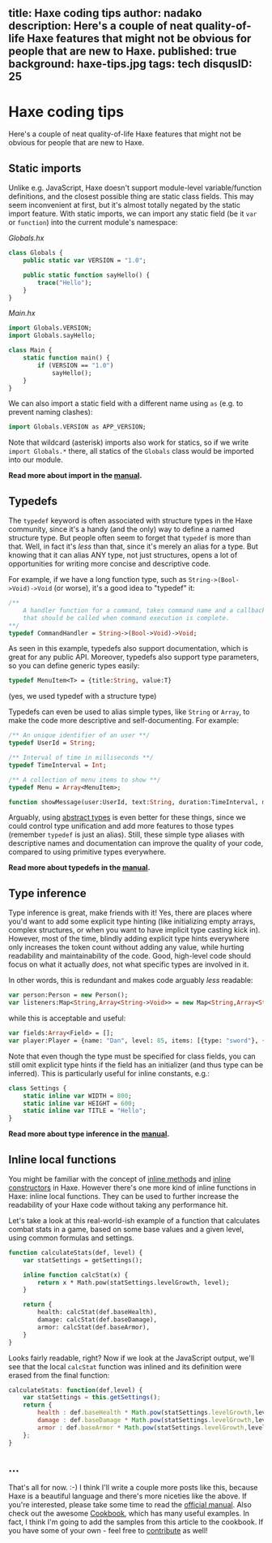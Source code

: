 title: Haxe coding tips
author: nadako
description: Here's a couple of neat quality-of-life Haxe features that might not be obvious for people that are new to Haxe.
published: true
background: haxe-tips.jpg
tags: tech
disqusID: 25
---
# Haxe coding tips

Here's a couple of neat quality-of-life Haxe features that might not be obvious for people that are new to Haxe.


## Static imports

Unlike e.g. JavaScript, Haxe doesn't support module-level variable/function definitions,
and the closest possible thing are static class fields. This may seem inconvenient
at first, but it's almost totally negated by the static import feature. With static imports, we
can import any static field (be it `var` or `function`) into the current module's namespace:

_Globals.hx_
```haxe
class Globals {
    public static var VERSION = "1.0";

    public static function sayHello() {
        trace("Hello");
    }
}
```

_Main.hx_
```haxe
import Globals.VERSION;
import Globals.sayHello;

class Main {
    static function main() {
        if (VERSION == "1.0")
            sayHello();
    }
}
```

We can also import a static field with a different name using `as` (e.g. to prevent naming clashes):

```haxe
import Globals.VERSION as APP_VERSION;
```

Note that wildcard (asterisk) imports also work for statics, so if we write `import Globals.*`
there, all statics of the `Globals` class would be imported into our module.

**Read more about import in the [manual](https://haxe.org/manual/type-system-import.html).**


## Typedefs

The `typedef` keyword is often associated with structure types in the Haxe community, since it's a handy (and the only)
way to define a named structure type. But people often seem to forget that `typedef` is more than that. Well, in fact
it's *less* than that, since it's merely an alias for a type. But knowing that it can alias ANY type, not just
structures, opens a lot of opportunities for writing more concise and descriptive code.

For example, if we have a long function type, such as `String->(Bool->Void)->Void` (or worse), it's a good idea
to "typedef" it:

```haxe
/**
    A handler function for a command, takes command name and a callback
    that should be called when command execution is complete.
**/
typedef CommandHandler = String->(Bool->Void)->Void;
```

As seen in this example, typedefs also support documentation, which is great for any public API. Moreover,
typedefs also support type parameters, so you can define generic types easily:

```haxe
typedef MenuItem<T> = {title:String, value:T}
```
(yes, we used typedef with a structure type)

Typedefs can even be used to alias simple types, like `String` or `Array`, to make the code
more descriptive and self-documenting. For example:

```haxe
/** An unique identifier of an user **/
typedef UserId = String;

/** Interval of time in milliseconds **/
typedef TimeInterval = Int;

/** A collection of menu items to show **/
typedef Menu = Array<MenuItem>;

function showMessage(user:UserId, text:String, duration:TimeInterval, menu:Menu)
```

Arguably, using [abstract types](https://haxe.org/manual/types-abstract.html) is even better for these things,
since we could control type unification and add more features to those types (remember `typedef` is just an alias).
Still, these simple type aliases with descriptive names and documentation can improve the quality of your code, compared to
using primitive types everywhere.

**Read more about typedefs in the [manual](https://haxe.org/manual/type-system-typedef.html).**


## Type inference

Type inference is great, make friends with it! Yes, there are places where you'd want to add some explicit type hinting
(like initializing empty arrays, complex structures, or when you want to have implicit type casting kick in). However,
most of the time, blindly adding explicit type hints everywhere only increases the token count without adding any value, while
hurting readability and maintainability of the code. Good, high-level code should focus on what it actually *does*, not
what specific types are involved in it.

In other words, this is redundant and makes code arguably _less_ readable:
```haxe
var person:Person = new Person();
var listeners:Map<String,Array<String->Void>> = new Map<String,Array<String->Void>>();
```

while this is acceptable and useful:
```haxe
var fields:Array<Field> = [];
var player:Player = {name: "Dan", level: 85, items: [{type: "sword"}, {type: "potion"}]};
```

Note that even though the type must be specified for class fields, you can still omit explicit type hints if the field
has an initializer (and thus type can be inferred). This is particularly useful for inline constants, e.g.:

```haxe
class Settings {
    static inline var WIDTH = 800;
    static inline var HEIGHT = 600;
    static inline var TITLE = "Hello";
}
```

**Read more about type inference in the [manual](https://haxe.org/manual/type-system-type-inference.html).**


## Inline local functions

You might be familiar with the concept of [inline methods](https://haxe.org/manual/class-field-inline.html) and
[inline constructors](https://haxe.org/manual/lf-inline-constructor.html) in Haxe. However there's one more kind
of inline functions in Haxe: inline local functions. They can be used to further increase the readability of your Haxe
code without taking any performance hit.

Let's take a look at this real-world-ish example of a function that calculates combat stats in a game,
based on some base values and a given level, using common formulas and settings.

```haxe
function calculateStats(def, level) {
    var statSettings = getSettings();

    inline function calcStat(x) {
        return x * Math.pow(statSettings.levelGrowth, level);
    }

    return {
        health: calcStat(def.baseHealth),
        damage: calcStat(def.baseDamage),
        armor: calcStat(def.baseArmor),
    }
}
```

Looks fairly readable, right? Now if we look at the JavaScript output, we'll see that the local `calcStat` function was inlined and its definition were erased from the final function:

```js
calculateStats: function(def,level) {
    var statSettings = this.getSettings();
    return {
        health : def.baseHealth * Math.pow(statSettings.levelGrowth,level),
        damage : def.baseDamage * Math.pow(statSettings.levelGrowth,level),
        armor : def.baseArmor * Math.pow(statSettings.levelGrowth,level)
    };
}
```

## ...

That's all for now. :-) I think I'll write a couple more posts like this, because Haxe is a beautiful language
and there's more niceties like the above. If you're interested, please take some time to read the [official manual](https://haxe.org/manual/introduction.html). Also check out the awesome [Cookbook](http://code.haxe.org/), which has many
useful examples. In fact, I think I'm going to add the samples from this article
to the cookbook. If you have some of your own - feel free to [contribute](https://github.com/HaxeFoundation/code-cookbook) as well!

